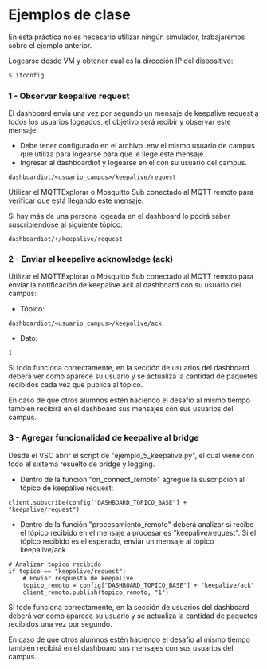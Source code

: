 # Ejemplos de clase

En esta práctica no es necesario utilizar ningún simulador, trabajaremos sobre el ejemplo anterior.

Logearse desde VM y obtener cual es la dirección IP del dispositivo:
```sh
$ ifconfig
```

### 1 - Observar keepalive request
El dashboard envía una vez por segundo un mensaje de keepalive request a todos los usuarios logeados, el objetivo será recibir y observar este mensaje:
- Debe tener configurado en el archivo .env el mismo usuario de campus que utiliza para logearse para que le llege este mensaje.
- Ingresar al dashboardiot y logearse en el con su usuario del campus.
```
dashboardiot/<usuario_campus>/keepalive/request
```

Utilizar el MQTTExplorar o Mosquitto Sub conectado al MQTT remoto para verificar que está llegando este mensaje.

Si hay más de una persona logeada en el dashboard lo podrá saber suscribiendose al siguiente tópico:
```
dashboardiot/+/keepalive/request
```

### 2 - Enviar el keepalive acknowledge (ack)
Utilizar el MQTTExplorar o Mosquitto Sub conectado al MQTT remoto para enviar la notificación de keepalive ack al dashboard con su usuario del campus:
- Tópico:
```
dashboardiot/<usuario_campus>/keepalive/ack
```
- Dato:
```
1
```

Si todo funciona correctamente, en la sección de usuarios del dashboard deberá ver como aparece su usuario y se actualiza la cantidad de paquetes recibidos cada vez que publica al tópico.

En caso de que otros alumnos estén haciendo el desafio al mismo tiempo también recibirá en el dashboard sus mensajes con sus usuarios del campus.


### 3 - Agregar funcionalidad de keepalive al bridge
Desde el VSC abrir el script de "ejemplo_5_keepalive.py", el cual viene con todo el sistema resuelto de bridge y logging.
- Dentro de la función "on_connect_remoto" agregue la suscripción al tópico de keepalive request:
```
client.subscribe(config["DASHBOARD_TOPICO_BASE"] + "keepalive/request")
```
- Dentro de la función "procesamiento_remoto" deberá analizar si recibe el tópico recibido en el mensaje a procesar es "keepalive/request". Si el tópico recibido es el esperado, enviar un mensaje al tópico keepalive/ack
```
# Analizar topico recibido
if topico == "keepalive/request":
    # Enviar respuesta de keepalive
    topico_remoto = config["DASHBOARD_TOPICO_BASE"] + "keepalive/ack"
    client_remoto.publish(topico_remoto, "1")
```

Si todo funciona correctamente, en la sección de usuarios del dashboard deberá ver como aparece su usuario y se actualiza la cantidad de paquetes recibidos una vez por segundo.

En caso de que otros alumnos estén haciendo el desafio al mismo tiempo también recibirá en el dashboard sus mensajes con sus usuarios del campus.